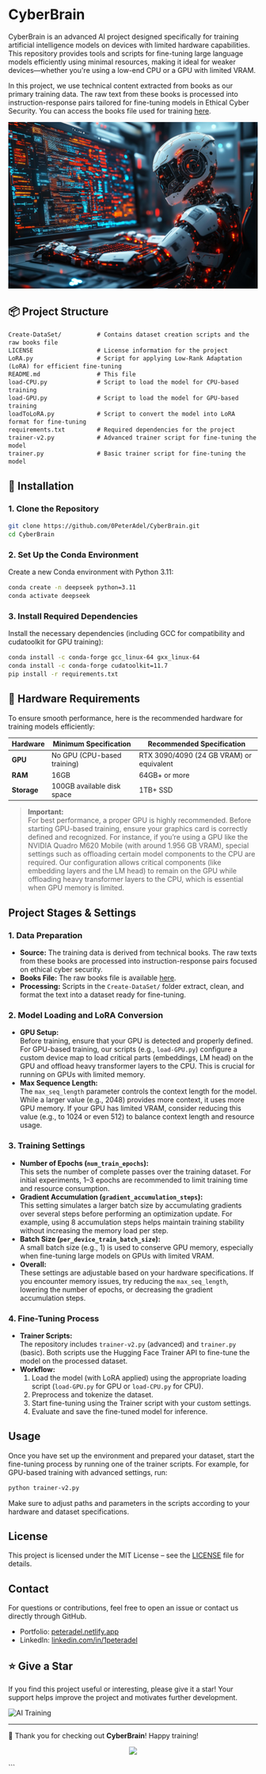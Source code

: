 # CyberBrain

CyberBrain is an advanced AI project designed specifically for training artificial intelligence models on devices with limited hardware capabilities. This repository provides tools and scripts for fine-tuning large language models efficiently using minimal resources, making it ideal for weaker devices—whether you're using a low-end CPU or a GPU with limited VRAM.

In this project, we use technical content extracted from books as our primary training data. The raw text from these books is processed into instruction-response pairs tailored for fine-tuning models in Ethical Cyber Security. You can access the books file used for training [here](https://github.com/0PeterAdel/CyberBrain/blob/main/Create-DataSet/books.jsonl).

![AI Training](assest/ai.jpg)

## 📦 Project Structure

```
Create-DataSet/          # Contains dataset creation scripts and the raw books file
LICENSE                  # License information for the project
LoRA.py                  # Script for applying Low-Rank Adaptation (LoRA) for efficient fine-tuning
README.md                # This file
load-CPU.py              # Script to load the model for CPU-based training
load-GPU.py              # Script to load the model for GPU-based training
loadToLoRA.py            # Script to convert the model into LoRA format for fine-tuning
requirements.txt         # Required dependencies for the project
trainer-v2.py            # Advanced trainer script for fine-tuning the model
trainer.py               # Basic trainer script for fine-tuning the model
```

## 🚀 Installation

### 1. Clone the Repository

```bash
git clone https://github.com/0PeterAdel/CyberBrain.git
cd CyberBrain
```

### 2. Set Up the Conda Environment

Create a new Conda environment with Python 3.11:

```bash
conda create -n deepseek python=3.11
conda activate deepseek
```

### 3. Install Required Dependencies

Install the necessary dependencies (including GCC for compatibility and cudatoolkit for GPU training):

```bash
conda install -c conda-forge gcc_linux-64 gxx_linux-64
conda install -c conda-forge cudatoolkit=11.7
pip install -r requirements.txt
```

## 🤖 Hardware Requirements

To ensure smooth performance, here is the recommended hardware for training models efficiently:

| Hardware        | Minimum Specification                | Recommended Specification             |
|-----------------|--------------------------------------|---------------------------------------|
| **GPU**         | No GPU (CPU-based training)          | RTX 3090/4090 (24 GB VRAM) or equivalent |
| **RAM**         | 16GB                                 | 64GB+ or more                         |
| **Storage**     | 100GB available disk space           | 1TB+ SSD                              |

> **Important:**  
> For best performance, a proper GPU is highly recommended. Before starting GPU-based training, ensure your graphics card is correctly defined and recognized. For instance, if you’re using a GPU like the NVIDIA Quadro M620 Mobile (with around 1.956 GB VRAM), special settings such as offloading certain model components to the CPU are required. Our configuration allows critical components (like embedding layers and the LM head) to remain on the GPU while offloading heavy transformer layers to the CPU, which is essential when GPU memory is limited.

## Project Stages & Settings

### 1. **Data Preparation**
- **Source:** The training data is derived from technical books. The raw texts from these books are processed into instruction-response pairs focused on ethical cyber security.
- **Books File:** The raw books file is available [here](https://github.com/0PeterAdel/CyberBrain/blob/main/Create-DataSet/books.jsonl).  
- **Processing:** Scripts in the `Create-DataSet/` folder extract, clean, and format the text into a dataset ready for fine-tuning.

### 2. **Model Loading and LoRA Conversion**
- **GPU Setup:**  
  Before training, ensure that your GPU is detected and properly defined. For GPU-based training, our scripts (e.g., `load-GPU.py`) configure a custom device map to load critical parts (embeddings, LM head) on the GPU and offload heavy transformer layers to the CPU. This is crucial for running on GPUs with limited memory.
- **Max Sequence Length:**  
  The `max_seq_length` parameter controls the context length for the model. While a larger value (e.g., 2048) provides more context, it uses more GPU memory. If your GPU has limited VRAM, consider reducing this value (e.g., to 1024 or even 512) to balance context length and resource usage.

### 3. **Training Settings**
- **Number of Epochs (`num_train_epochs`):**  
  This sets the number of complete passes over the training dataset. For initial experiments, 1–3 epochs are recommended to limit training time and resource consumption.
- **Gradient Accumulation (`gradient_accumulation_steps`):**  
  This setting simulates a larger batch size by accumulating gradients over several steps before performing an optimization update. For example, using 8 accumulation steps helps maintain training stability without increasing the memory load per step.
- **Batch Size (`per_device_train_batch_size`):**  
  A small batch size (e.g., 1) is used to conserve GPU memory, especially when fine-tuning large models on GPUs with limited VRAM.
- **Overall:**  
  These settings are adjustable based on your hardware specifications. If you encounter memory issues, try reducing the `max_seq_length`, lowering the number of epochs, or decreasing the gradient accumulation steps.

### 4. **Fine-Tuning Process**
- **Trainer Scripts:**  
  The repository includes `trainer-v2.py` (advanced) and `trainer.py` (basic). Both scripts use the Hugging Face Trainer API to fine-tune the model on the processed dataset.
- **Workflow:**  
  1. Load the model (with LoRA applied) using the appropriate loading script (`load-GPU.py` for GPU or `load-CPU.py` for CPU).
  2. Preprocess and tokenize the dataset.
  3. Start fine-tuning using the Trainer script with your custom settings.
  4. Evaluate and save the fine-tuned model for inference.

## Usage

Once you have set up the environment and prepared your dataset, start the fine-tuning process by running one of the trainer scripts. For example, for GPU-based training with advanced settings, run:

```bash
python trainer-v2.py
```

Make sure to adjust paths and parameters in the scripts according to your hardware and dataset specifications.

## License

This project is licensed under the MIT License – see the [LICENSE](LICENSE) file for details.

## Contact

For questions or contributions, feel free to open an issue or contact us directly through GitHub.

- Portfolio: [peteradel.netlify.app](https://peteradel.netlify.app)
- LinkedIn: [linkedin.com/in/1peteradel](https://linkedin.com/in/1peteradel)

## ⭐ Give a Star

If you find this project useful or interesting, please give it a star! Your support helps improve the project and motivates further development.

![AI Training](https://media0.giphy.com/media/v1.Y2lkPTc5MGI3NjExcXNhdWQzZWM0NzB6ZzRxcHZvdmxmMHJ3OWIwZ3RnZDY1dGJjZ3MxaSZlcD12MV9pbnRlcm5hbF9naWZfYnlfaWQmY3Q9Zw/H1eVHxFk781UxUNMul/giphy.gif)

---

🤍 Thank you for checking out **CyberBrain**! Happy training!

<p align="center">
  <img src="https://capsule-render.vercel.app/api?type=waving&color=gradient&height=65&section=footer"/>
</p>
```
